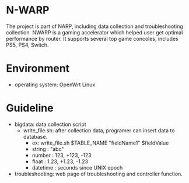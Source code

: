 # N-WARP
The project is part of NARP, including data collection and troubleshooting collection. NWARP is a gaming accelerator which helped user get optimal performance by router. It supports several top game concoles, includes PS5, PS4, Switch.

# Environment
* operating system: OpenWrt Linux

# Guideline
* bigdata: data collection script
  * write_file.sh: after collection data, programer can insert data to database. 
    * ex: write_file.sh $TABLE_NAME "fieldName1" $fieldValue
    * string : "abc"
    * number : 123, +123, -123
    * float : 1.23, +1.23, -1.23
    * datetime : seconds since UNIX epoch
* troubleshooting: web page of troubleshooting and controller function.
